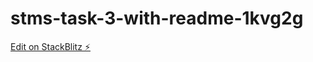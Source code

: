 # stms-task-3-with-readme-1kvg2g

[Edit on StackBlitz ⚡️](https://stackblitz.com/edit/stms-task-3-with-readme-1kvg2g)